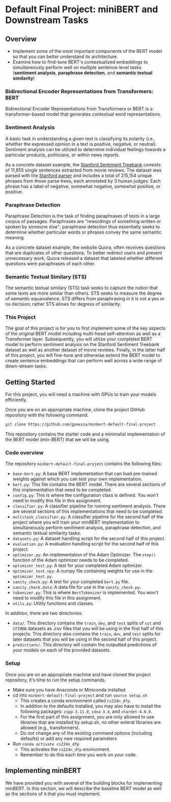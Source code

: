 # Default Final Project: miniBERT and Downstream Tasks

## Overview

- Implement some of the most important components of the BERT model so that you can better understand its architecture.
- Examine how to find-tune BERT's contextualized embeddings to simultaneously perform well on multiple sentence-level tasks (**sentiment analysis**, **paraphrase detection**, and **semantic textual similarity**)

### Bidirectional Encoder Representations from Transformers: BERT

Bidirectional Encoder Representations from Transformers or BERT is a transformer-based model that generates contextual word representations. 

### Sentiment Analysis

A basic task in understanding a given text is classifying its polarity (i.e., whether the expressed opinion in a text is positive, negative, or neutral). Sentiment analysis can be utilized to determine individual feelings towards a particular products, politicians, or within news reports.

As a concrete dataset example, the [Stanford Sentiment Treebank](https://nlp.stanford.edu/sentiment/treebank.html) consists of 11,855 single sentences extracted from movie reviews. The dataset was parsed with the [Stanford parser](https://nlp.stanford.edu/software/lex-parser.shtml) and includes a total of 215,154 unique phrases from those parse trees, each annotated by 3 human judges. Each phrase has a label of negative, somewhat negative, somewhat positive, or positive. 

### Paraphrase Detection

Paraphrase Detection is the task of finding paraphrases of texts in a large corpus of passages. Paraphrases are "rewordings of something written or spoken by someone else"; paraphrase detection thus essentially seeks to determine whether particular words or phrases convey the same semantic meaning. 

As a concrete dataset example, the website Quora, often receives questions that are duplicates of other questions. To better redirect users and prevent unnecessary work, Quora released a dataset that labeled whether different questions were paraphrases of each other.

### Semantic Textual Similary (STS)

The semantic textual similary (STS) task seeks to capture the notion that some texts are more similar than others. STS seeks to measure the degree of semantic equaivalence. STS differs from paraphrasing in it is not a yes or no decision; rather STS allows for degress of similarity. 

### This Project

The goal of this project is for you to first implement some of the key aspects of the original BERT model including multi-head self-attention as well as a Transformer layer. Subsequently, you will utilize your completed BERT model to perform sentiment analysis on the Stanford Sentiment Treebank dataset as well as another dataset of movie reviews. Finally, in the latter half of this project, you will fine-tune and otherwise extend the BERT model to create sentence embeddings that can perform well across a wide range of down-stream tasks.

## Getting Started

For this project, you will need a machine with GPUs to train your models efficiently.

Once you are on an appropriate machine, clone the project GitHub repository with the following command.

```bash
git clone https://github.com/gpoesia/minbert-default-final-project
```

This repository contains the starter code and a minimalist implementation of the BERT model (min-BERT) that we will be using.  

### Code overview

The repository `minbert-default-final-project` contains the following files:

- `base-bert.py`: A base BERT implementation that can load pre-trained weights against which you can test your own implementation.
- `bert.py`: This file contains the BERT model. There are several sections of this implementation that need to be completed.
- `config.py`: This is where the configuration class is defined. You won't need to modify this file in this assignment.
- `classifier.py`: A classifier pipeline for running sentiment analysis. There are several sections of this implementations that need to be completed.
- `multitask_classifier.py`: A classifier pipeline for the second half of the project where you will train your minBERT implementation to simultaneously perform sentiment analysis, paraphrase detection, and semantic textual similarity tasks.
- `datasets.py`: A dataset handling script for the second half of this project.
- `evaluation.py`: A evaluation handling script for the second half of this project.
- `optimizer.py`: An implementation of the Adam Optimizer. The `step()` function of the Adam optimizer needs to be completed.
- `optimizer_test.py`: A test for your completed Adam optimizer.
- `optimizer_test.npy`: A numpy file containing weights for use in the `optimizer_test.py`.
- `sanity_check.py`: A test for your completed `bert.py` file.
- `sanity_check.data`: A data file for use in the `sanity_check.py`.
- `tokenizer.py`: This is where `BertTokenizer` is implemented. You won't need to modify this file in this assignment.
- `utils.py`: Utility functions and classes.

In addition, there are two directories:

- `data/`. This directory contains the `train`, `dev`, and `test` splits of `sst` and `CFIMDB` datasets as .csv files that you will be using in the first half of this projects. This directory also contains the `train`, `dev`, and `test` splits for later datasets that you will be using in the second half of this project.
- `predictions/`. This directory will contain the outputted predictions of your models on each of the provided datasets.

### Setup

Once you are on an appropriate machine and have cloned the project repository, it's time to run the setup commands.

- Make sure you have Anaconda or Miniconda installed.
- cd into `minbert-default-final-project` and run `source setup.sh`
  - This creates a conda environment called `cs224n_dfp`.
  - In addition to the defaults installed, you may also have to install the following packages: `zipp-3.11.0`, `idna-3.4`, and `chardet-4.0.0`.
  - For the first part of this assignment, you are only allowed to use libraries that are installed by setup.sh, no other exteral libraries are allowed (e.g., transformers).
  - Do not change any of the existing command options (including defaults) or add any new required parameters
- Run `conda activate cs224n_dfp`
  - This activates the `cs224n_dfp` environment.
  - Remember to do this each time you work on your code.
  
## Implementing minBERT

We have provided you with several of the building blocks for implementing minBERT. In this section, we will describe the baseline BERT model as well as the sections of it that you must implement.